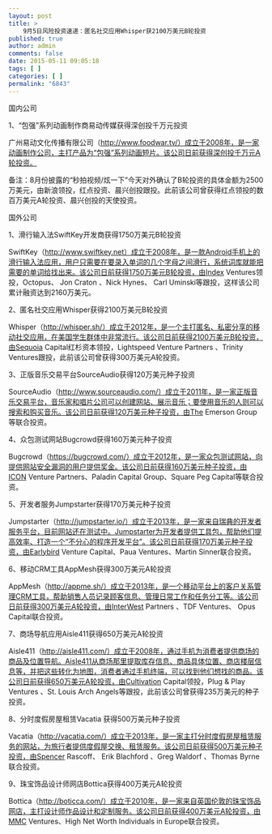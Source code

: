 ```yaml
---
layout: post
title: >
    9月5日风险投资速递：匿名社交应用Whisper获2100万美元B轮投资
published: true
author: admin
comments: false
date: 2015-05-11 09:05:18
tags: [ ]
categories: [ ]
permalink: "6843"
---
```



国内公司

1、“包强”系列动画制作商易动传媒获得深创投千万元投资

广州易动文化传播有限公司（http://www.foodwar.tv/）成立于2008年，是一家动画制作公司，主打产品为“包强”系列动画短片。该公司日前获得深创投千万元A轮投资。

备注：8月份披露的“秒拍视频/炫一下”今天对外确认了B轮投资的具体金额为2500万美元，由新浪领投，红点投资、晨兴创投跟投。此前该公司曾获得红点领投的数百万美元A轮投资、晨兴创投的天使投资。

国外公司

1、滑行输入法SwiftKey开发商获得1750万美元B轮投资

SwiftKey（http://www.swiftkey.net）成立于2008年，是一款Android手机上的滑行输入法应用，用户只需要在要录入单词的几个字母之间滑行，系统词库就能把需要的单词给找出来。该公司日前获得1750万美元B轮投资，由Index Ventures领投，Octopus、 Jon Craton 、Nick Hynes、 Carl Uminski等跟投，这样该公司累计融资达到2160万美元。

2、匿名社交应用Whisper获得2100万美元B轮投资

Whisper（http://whisper.sh/）成立于2012年，是一个主打匿名、私密分享的移动社交应用，在美国学生群体中非常流行。该公司日前获得2100万美元B轮投资，由Sequoia Capital红杉资本领投，Lightspeed Venture Partners 、Trinity Ventures跟投，此前该公司曾获得300万美元A轮投资。

3、正版音乐交易平台SourceAudio获得120万美元种子投资

SourceAudio（http://www.sourceaudio.com/）成立于2011年，是一家正版音乐交易平台，音乐家和唱片公司可以创建网站、展示音乐；要使用音乐的人则可以搜索和购买音乐。该公司日前获得120万美元种子投资，由The Emerson Group 等联合投资。

4、众包测试网站Bugcrowd获得160万美元种子投资

Bugcrowd（https://bugcrowd.com/）成立于2012年，是一家众包测试网站，向提供网站安全漏洞的用户提供奖金。该公司日前获得160万美元种子投资，由ICON Venture Partners、Paladin Capital Group、Square Peg Capital等联合投资。

5、开发者服务Jumpstarter获得170万美元种子投资

Jumpstarter（http://jumpstarter.io/）成立于2013年，是一家来自瑞典的开发者服务平台，目前网站还在测试中。Jumpstarter为开发者提供工具包，帮助他们提高效率、打造一个“不分心的程序开发平台”。该公司日前获得170万美元种子投资，由Earlybird Venture Capital、Paua Ventures、Martin Sinner联合投资。

6、移动CRM工具AppMesh获得300万美元A轮投资

AppMesh（http://appme.sh/）成立于2013年，是一个移动平台上的客户关系管理CRM工具，帮助销售人员记录顾客信息、管理日常工作和任务分工等。该公司日前获得300万美元A轮投资，由InterWest Partners 、TDF Ventures、 Opus Capital联合投资。

7、商场导航应用Aisle411获得650万美元A轮投资

Aisle411（http://aisle411.com/）成立于2008年，通过手机为消费者提供商场的商品及位置导航。Aisle411从商场那里提取库存信息、商品具体位置、商店楼层信息等，并把这些转化为地图，消费者通过手机终端，可以找到他们想找的商品。该公司日前获得650万美元A轮投资，由Cultivation Capital领投，Plug & Play Ventures 、St. Louis Arch Angels等跟投，此前该公司曾获得235万美元的种子投资。

8、分时度假房屋租赁Vacatia 获得500万美元种子投资

Vacatia（http://vacatia.com/）成立于2013年，是一家主打分时度假房屋租赁服务的网站，为旅行者提供度假屋交换、租赁服务。该公司日前获得500万美元种子投资，由Spencer Rascoff、 Erik Blachford 、Greg Waldorf 、Thomas Byrne 联合投资。

9、珠宝饰品设计师网店Bottica获得400万美元A轮投资

Bottica（http://boticca.com/）成立于2010年，是一家来自英国伦敦的珠宝饰品网店，主打设计师作品设计和定制服务。该公司日前获得400万美元A轮投资，由MMC Ventures、High Net Worth Individuals in Europe联合投资。